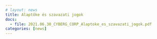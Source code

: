 ```yaml
---
# layout: news
title: Alaptőke és szavazati jogok
docs:
  - file: 2021.06.30_CYBERG_CORP_Alaptoke_es_szavazati_jogok.pdf
categories: [news]
---
```

